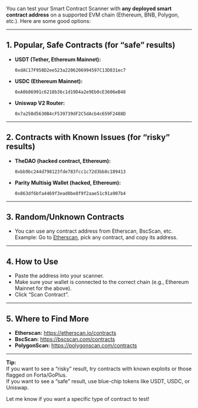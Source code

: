 You can test your Smart Contract Scanner with **any deployed smart contract address** on a supported EVM chain (Ethereum, BNB, Polygon, etc.). Here are some good options:

---

## 1. **Popular, Safe Contracts (for “safe” results)**

- **USDT (Tether, Ethereum Mainnet):**
  ```
  0xdAC17F958D2ee523a2206206994597C13D831ec7
  ```
- **USDC (Ethereum Mainnet):**
  ```
  0xA0b86991c6218b36c1d19D4a2e9Eb0cE3606eB48
  ```
- **Uniswap V2 Router:**
  ```
  0x7a250d5630B4cF539739dF2C5dAcb4c659F2488D
  ```

---

## 2. **Contracts with Known Issues (for “risky” results)**

- **TheDAO (hacked contract, Ethereum):**
  ```
  0xbb9bc244d798123fde783fcc1c72d3bb8c189413
  ```
- **Parity Multisig Wallet (hacked, Ethereum):**
  ```
  0x863df6bfa4469f3ead0be8f9f2aae51c91a907b4
  ```

---

## 3. **Random/Unknown Contracts**

- You can use any contract address from Etherscan, BscScan, etc.  
  Example: Go to [Etherscan](https://etherscan.io/contracts), pick any contract, and copy its address.

---

## 4. **How to Use**

- Paste the address into your scanner.
- Make sure your wallet is connected to the correct chain (e.g., Ethereum Mainnet for the above).
- Click “Scan Contract”.

---

## 5. **Where to Find More**

- **Etherscan:** https://etherscan.io/contracts
- **BscScan:** https://bscscan.com/contracts
- **PolygonScan:** https://polygonscan.com/contracts

---

**Tip:**  
If you want to see a “risky” result, try contracts with known exploits or those flagged on Forta/GoPlus.  
If you want to see a “safe” result, use blue-chip tokens like USDT, USDC, or Uniswap.

Let me know if you want a specific type of contract to test!